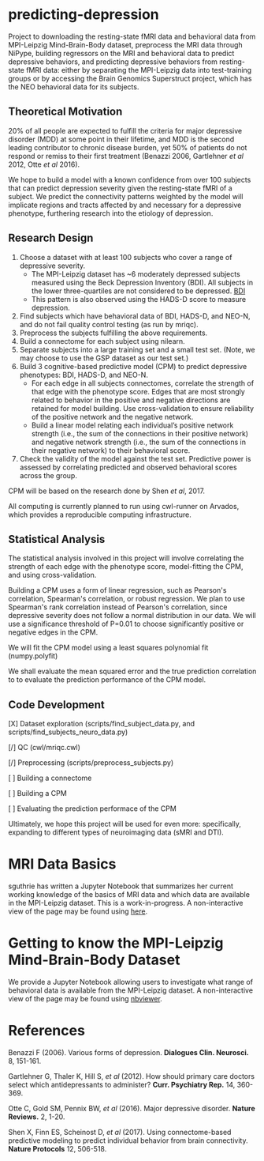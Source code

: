 # predicting-depression

Project to downloading the resting-state fMRI data and behavioral data from MPI-Leipzig Mind-Brain-Body dataset, preprocess the MRI data through NiPype, building regressors on the MRI and behavioral data to predict depressive behaviors, and predicting depressive behaviors from resting-state fMRI data: either by separating the MPI-Leipzig data into test-training groups or by accessing the Brain Genomics Superstruct project, which has the NEO behavioral data for its subjects.

## Theoretical Motivation

20% of all people are expected to fulfill the criteria for major depressive disorder (MDD) at some point in their lifetime, and MDD is the second leading contributor to chronic disease burden, yet 50% of patients do not respond or remiss to their first treatment (Benazzi 2006, Gartlehner *et al* 2012, Otte *et al* 2016).

We hope to build a model with a known confidence from over 100 subjects that can predict depression severity given the resting-state fMRI of a subject. We predict the connectivity patterns weighted by the model will implicate regions and tracts affected by and necessary for a depressive phenotype, furthering research into the etiology of depression.

## Research Design

1. Choose a dataset with at least 100 subjects who cover a range of depressive severity.
   - The MPI-Leipzig dataset has ~6 moderately depressed subjects measured using the Beck Depression Inventory (BDI). All subjects in the lower three-quartiles  are not considered to be depressed. [BDI](https://www.commondataelements.ninds.nih.gov/doc/noc/beck_depression_inventory_noc_link.pdf)
   - This pattern is also observed using the HADS-D score to measure depression.
2. Find subjects which have behavioral data of BDI, HADS-D, and NEO-N, and do not fail quality control testing (as run by mriqc).
3. Preprocess the subjects fulfilling the above requirements.
4. Build a connectome for each subject using nilearn.
5. Separate subjects into a large training set and a small test set. (Note, we may choose to use the GSP dataset as our test set.)
6. Build 3 cognitive-based predictive model (CPM) to predict depressive
   phenotypes: BDI, HADS-D, and NEO-N.
   - For each edge in all subjects connectomes, correlate the strength of that edge with the phenotype score. Edges that are most strongly related to behavior in the positive and negative directions are retained for model building. Use cross-validation to ensure reliability of the positive network and the negative network.
   - Build a linear model relating each individual’s positive network strength (i.e., the sum of the connections in their positive network) and negative network strength (i.e., the sum of the connections in their negative network) to their behavioral score.
7. Check the validity of the model against the test set. Predictive power is assessed by correlating predicted and observed behavioral scores across the group.

CPM will be based on the research done by Shen *et al*, 2017.

All computing is currently planned to run using cwl-runner on Arvados, which provides a reproducible computing infrastructure.

## Statistical Analysis

The statistical analysis involved in this project will involve correlating the strength of each edge with the phenotype score, model-fitting the CPM, and using cross-validation.

Building a CPM uses a form of linear regression, such as Pearson's correlation, Spearman's correlation, or robust regression. We plan to use Spearman's rank correlation instead of Pearson's correlation, since depressive severity does not follow a normal distribution in our data. We will use a significance threshold of P=0.01 to choose significantly positive or negative edges in the CPM.

We will fit the CPM model using a least squares polynomial fit (numpy.polyfit)

We shall evaluate the mean squared error and the true prediction correlation to to evaluate the prediction performance of the CPM model.

## Code Development

[X] Dataset exploration (scripts/find_subject_data.py, and scripts/find_subjects_neuro_data.py)

[/] QC (cwl/mriqc.cwl)

[/] Preprocessing (scripts/preprocess_subjects.py)

[ ] Building a connectome

[ ] Building a CPM

[ ] Evaluating the prediction performace of the CPM


Ultimately, we hope this project will be used for even more: specifically, expanding to different types of neuroimaging data (sMRI and DTI).

# MRI Data Basics

sguthrie has written a Jupyter Notebook that summarizes her current working knowledge of the basics of MRI data and which data are available in the MPI-Leipzig dataset. This is a work-in-progress. A non-interactive view of the page may be found using [here](https://github.com/sguthrie/predicting-depression/blob/master/MRI%20Data%20Basics%20and%20the%20MPI-Leipzig%20Dataset.ipynb).

# Getting to know the MPI-Leipzig Mind-Brain-Body Dataset

We provide a Jupyter Notebook allowing users to investigate what range of behavioral data is available from the MPI-Leipzig dataset. A non-interactive view of the page may be found using [nbviewer](https://nbviewer.jupyter.org/github/sguthrie/predicting-depression/blob/master/MPI-LeipzigDataset.ipynb).


# References

Benazzi F (2006). Various forms of depression. **Dialogues Clin. Neurosci.** 8, 151-161.

Gartlehner G, Thaler K, Hill S, *et al* (2012). How should primary care doctors select which
antidepressants to administer? **Curr. Psychiatry Rep.** 14, 360-369.

Otte C, Gold SM, Pennix BW, *et al* (2016). Major depressive disorder. **Nature Reviews.** 2, 1-20.

Shen X, Finn ES, Scheinost D, *et al* (2017). Using connectome-based predictive modeling to predict individual behavior from brain connectivity. **Nature Protocols** 12, 506-518.
